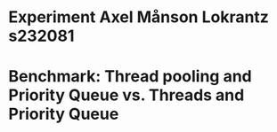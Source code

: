 # Experiment Axel Månson Lokrantz s232081
# Benchmark: Thread pooling and Priority Queue vs. Threads and Priority Queue
